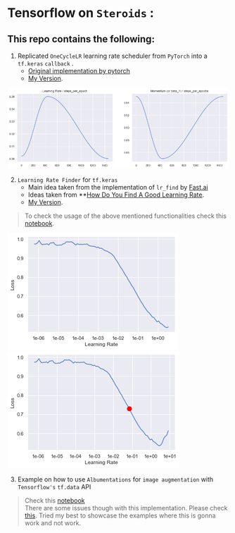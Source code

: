 # Tensorflow on `Steroids` : 

## This repo contains the following:  

1. Replicated `OneCycleLR` learning rate scheduler from `PyTorch` into a `tf.keras` `callback` .   
   - [Original implementation by pytorch](https://pytorch.org/docs/stable/_modules/torch/optim/lr_scheduler.html#CyclicLR)
   - [My Version](https://github.com/benihime91/tensorflow-keras-nbs/blob/master/one_cycle.py).

![one_cycle_lr_plot](vis/one_cycle_plots.png)  


2. `Learning Rate Finder` for `tf.keras`
   - Main idea taken from the implementation of `lr_find` by [Fast.ai](https://docs.fast.ai/basic_train.html#lr_find)
    - Ideas taken from **[How Do You Find A Good Learning Rate](https://sgugger.github.io/how-do-you-find-a-good-learning-rate.html).
   - [My Version](https://github.com/benihime91/tensorflow-keras-nbs/blob/master/lr_find.py). 

> To check the usage of the above mentioned functionalities check this [notebook](https://github.com/benihime91/tensorflow-keras-nbs/blob/master/one_cycle_%26_lr_finder_tf.ipynb).  

![Lr_finder Plot](vis/lr_finder_plot_1.png)
![Lr_finder Plot](vis/lr_finder_plot_2.png)

3. Example on how to use `Albumentations` for `image augmentation` with `Tensorflow's` `tf.data` API  
> Check this [notebook](https://github.com/benihime91/tensorflow-keras-nbs/blob/master/albumentations_with_tensorflow.ipynb)   
There are some issues though with this implementation. Please check [this](https://github.com/albumentations-team/albumentations/issues/669#issuecomment-664422245).
Tried my best to showcase the examples where this is gonna work and not work.
